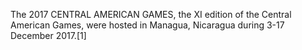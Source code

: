 The 2017 CENTRAL AMERICAN GAMES, the XI edition of the Central American Games, were hosted in Managua, Nicaragua during 3-17 December 2017.[1]
